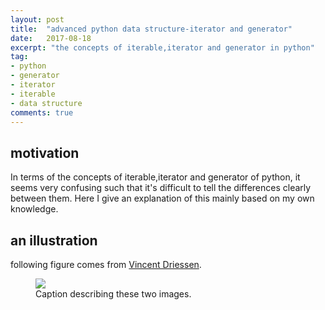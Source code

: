 ```yaml
---
layout: post
title:  "advanced python data structure-iterator and generator"
date:   2017-08-18
excerpt: "the concepts of iterable,iterator and generator in python"
tag:
- python
- generator
- iterator
- iterable
- data structure
comments: true
---
```

## motivation
In terms of the concepts of iterable,iterator and generator of python, it seems very confusing such that it's difficult to tell the differences clearly between them. Here I give an explanation of this mainly based on my own knowledge.
## an illustration
following figure comes from [Vincent Driessen](http://nvie.com/posts/iterators-vs-generators/).
<figure class="half">
    <a href="/home/zp/myimages-relationships.png"><img src="/home/zp/myimages.png"></a>
    <figcaption>Caption describing these two images.</figcaption>
</figure>


